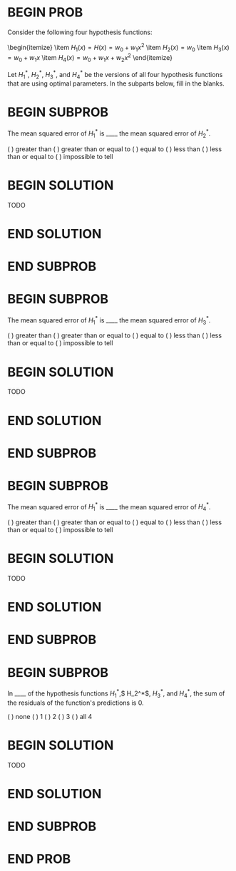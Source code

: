 # BEGIN PROB

 Consider the following four hypothesis functions:

\begin{itemize}
    \item $H_1(x) = H(x) = w_0 + w_1 x^2$
    \item $H_2(x) = w_0$
    \item $H_3(x) = w_0 + w_1 x$
    \item $H_4(x) = w_0 + w_1x + w_2x^2$
\end{itemize}

Let $H_1^*$, $H_2^*$, $H_3^*$, and $H_4^*$ be the versions of all four hypothesis functions that are using optimal parameters. In the subparts below, fill in the blanks.

<!-- % mean squared error is being computed on the dataset of $n$ points used to find the optimal parameters. -->

# BEGIN SUBPROB

The mean squared error of $H_1^*$ is \_\_\_\_ the mean squared error of $H_2^*$.

( ) greater than
( ) greater than or equal to
( ) equal to
( ) less than
( ) less than or equal to
( ) impossible to tell

# BEGIN SOLUTION

TODO

# END SOLUTION

# END SUBPROB

# BEGIN SUBPROB

The mean squared error of $H_1^*$ is \_\_\_\_ the mean squared error of $H_3^*$.

( ) greater than
( ) greater than or equal to
( ) equal to
( ) less than
( ) less than or equal to
( ) impossible to tell

# BEGIN SOLUTION

TODO

# END SOLUTION

# END SUBPROB

# BEGIN SUBPROB

The mean squared error of $H_1^*$ is \_\_\_\_ the mean squared error of $H_4^*$.

( ) greater than
( ) greater than or equal to
( ) equal to
( ) less than
( ) less than or equal to
( ) impossible to tell

# BEGIN SOLUTION

TODO

# END SOLUTION

# END SUBPROB

# BEGIN SUBPROB

In \_\_\_\_ of the hypothesis functions $H_1^*$,$ H_2^*$, $H_3^*$, and $H_4^*$, the sum of the residuals of the function's predictions is 0.

( ) none
( ) 1
( ) 2
( ) 3
( ) all 4

# BEGIN SOLUTION

TODO

# END SOLUTION

# END SUBPROB

# END PROB